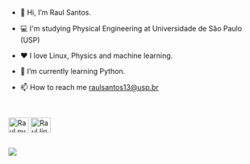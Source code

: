 - 👋 Hi, I’m Raul Santos. 
- 💻 I'm studying Physical Engineering at Universidade de São Paulo (USP)
- ❤️ I love Linux, Physics and machine learning.
- 🌱 I’m currently learning Python.

- 📫 How to reach me raulsantos13@usp.br


##
<div style="display: inline_block"><br>

<img align="center" alt="Raul.py" height="30" width="40" src="https://cdn.jsdelivr.net/gh/devicons/devicon/icons/python/python-original.svg" />
<img align="center" alt="Raul.linux" height="30" width="40" src="https://cdn.jsdelivr.net/gh/devicons/devicon/icons/linux/linux-original.svg" />

</div>


##
<div>

<a href="https://br.linkedin.com/in/raul-santos-a53953272" target="_blank"> <img src="https://img.shields.io/badge/LinkedIn-0077B5?style=for-the-badge&logo=linkedin&logoColor=white"></a>

</div>

<!---
RaulS22/RaulS22 is a ✨ special ✨ repository because its `README.md` (this file) appears on your GitHub profile.
You can click the Preview link to take a look at your changes.
--->
